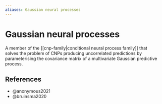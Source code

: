 ```yaml
---
aliases: Gaussian neural processes
---
```


# Gaussian neural processes

A member of the [[cnp-family|conditional neural process family]] that solves the problem of CNPs producing uncorrelated predictions by parameterising the covariance matrix of a multivariate Gaussian predictive process.

## References

- @anonymous2021
- @bruinsma2020
